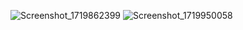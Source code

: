 ![Screenshot_1719862399](https://github.com/HADEER-ESS/AndroidFirstTask/assets/95582508/7937414b-83f4-48d4-a772-43de26022690)
![Screenshot_1719950058](https://github.com/HADEER-ESS/AndroidFirstTask/assets/95582508/ceb08571-4ea8-4359-b887-1a7736b64a7f)
